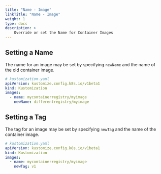 ```yaml
---
title: "Name - Image"
linkTitle: "Name - Image"
weight: 1
type: docs
description: >
    Override or set the Name for Container Images
---
```


## Setting a Name

The name for an image may be set by specifying `newName` and the name of the old container image.

```yaml
# kustomization.yaml
apiVersion: kustomize.config.k8s.io/v1beta1
kind: Kustomization
images:
  - name: mycontainerregistry/myimage
    newName: differentregistry/myimage
```

## Setting a Tag

The tag for an image may be set by specifying `newTag` and the name of the container image.
```yaml
# kustomization.yaml
apiVersion: kustomize.config.k8s.io/v1beta1
kind: Kustomization
images:
  - name: mycontainerregistry/myimage
    newTag: v1
```